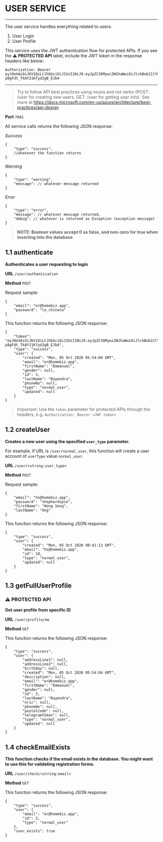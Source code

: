 # USER SERVICE
----------

The user service handles everything related to users: 

1. User Login
2. User Profile

This service uses the JWT authentication flow for protected APIs. If you see the **:warning: PROTECTED API** label, include the JWT token in the response headers like below:

```
Authorization: Bearer eyJ0eXAiOiJKV1QiLCJhbGciOiJIUzI1NiJ9.eyJpZCI6MywiZW1haWwiOiJlckBob21lYml6LmFwcCIsInR5cGUiOiJub3JtYWxfdXNlciIsInVzZXJJRCI6MywibnJpYyI6bnVsbCwiZmlyc3ROYW1lIjoiRW1tYW51ZWwiLCJsYXN0TmFtZSI6IlJheWVuZHJhIiwiYmlydGhkYXkiOm51bGwsImdlbmRlciI6bnVsbCwiZGVzY3JpcHRpb24iOm51bGwsImFkZHJlc3NMaW5lMSI6bnVsbCwiYWRkcmVzc0xpbmUyIjpudWxsLCJwb3N0YWxDb2RlIjpudWxsLCJwaG9uZU5vIjpudWxsLCJ0ZWxlZ3JhbVRva2VuIjpudWxsLCJleHAiOjE2MDE4OTUwODF9.mNRpLpezI78pcfPKv-p8gFdt_TkAY21Kfyd2gB_EJb4
```

-----------

> Try to follow API best practices using nouns and not verbs (POST: /user for creating new users, GET: /user for getting user info). See more at https://docs.microsoft.com/en-us/azure/architecture/best-practices/api-design 

**Port** `7001`

All service calls returns the following JSON response:

*Success*

```
{
    "type": "success",
    //whatever the function returns
}
```

*Warning*

```
{
    "type": "warning",
    "message": // whatever message returned
}
```

*Error*

```
{
    "type": "error",
    "message": // whatever message returned,
    "debug": // whatever is returned as Exception (exception message)
}
```

> **NOTE: Boolean values accept 0 as false, and non-zero for true when inserting into the database**

## 1.1 authenticate

**Authenticates a user requesting to login**

**URL** `/user/authentication`

**Method** `POST`

Request sample:

```
{
    "email": "er@homebiz.app", 
    "password": "la_chinata"
}
```

This function returns the following JSON response:

```
{
    "token": "eyJ0eXAiOiJKV1QiLCJhbGciOiJIUzI1NiJ9.eyJpZCI6MywiZW1haWwiOiJlckBob21lYml6LmFwcCIsInR5cGUiOiJub3JtYWxfdXNlciIsInVzZXJJRCI6MywibnJpYyI6bnVsbCwiZmlyc3ROYW1lIjoiRW1tYW51ZWwiLCJsYXN0TmFtZSI6IlJheWVuZHJhIiwiYmlydGhkYXkiOm51bGwsImdlbmRlciI6bnVsbCwiZGVzY3JpcHRpb24iOm51bGwsImFkZHJlc3NMaW5lMSI6bnVsbCwiYWRkcmVzc0xpbmUyIjpudWxsLCJwb3N0YWxDb2RlIjpudWxsLCJwaG9uZU5vIjpudWxsLCJ0ZWxlZ3JhbVRva2VuIjpudWxsLCJleHAiOjE2MDE4OTUwODF9.mNRpLpezI78pcfPKv-p8gFdt_TkAY21Kfyd2gB_EJb4",
    "type": "success",
    "user": {
        "created": "Mon, 05 Oct 2020 05:54:04 GMT",
        "email": "er@homebiz.app",
        "firstName": "Emmanuel",
        "gender": null,
        "id": 3,
        "lastName": "Rayendra",
        "phoneNo": null,
        "type": "normal_user",
        "updated": null
    }
}
```

> Important: Use the `token` parameter for protected APIs through the headers, e.g. `Authorization: Bearer <JWT token>`

## 1.2 createUser

**Creates a new user using the specified `user_type` parameter.**

For example, if URL is `/user/normal_user`, this function will create a user account of `userType` value `normal_user`.

**URL** `/user/<string:user_type>`

**Method** `POST`

Request sample:

```
{
    "email": "hs@homebiz.app", 
    "password": "shepherdspie",
    "firstName": "Hong Seng",
    "lastName": "Ong"
}
```

This function returns the following JSON response:

```
{
    "type": "success",
    "user": {
        "created": "Mon, 05 Oct 2020 08:41:13 GMT",
        "email": "hs@homebiz.app",
        "id": 18,
        "type": "normal_user",
        "updated": null
    }
}
```

## 1.3 getFullUserProfile

### :warning: PROTECTED API

**Get user profile from specific ID**

**URL** `/user/profile/me`

**Method** `GET`

This function returns the following JSON response:

```
{
    "type": "success",
    "user": {
        "addressLine1": null,
        "addressLine2": null,
        "birthday": null,
        "created": "Mon, 05 Oct 2020 05:54:04 GMT",
        "description": null,
        "email": "er@homebiz.app",
        "firstName": "Emmanuel",
        "gender": null,
        "id": 3,
        "lastName": "Rayendra",
        "nric": null,
        "phoneNo": null,
        "postalCode": null,
        "telegramToken": null,
        "type": "normal_user",
        "updated": null
    }
}
```

## 1.4 checkEmailExists

**This function checks if the email exists in the database. You might want to use this for validating registration forms.**

**URL** `/user/check/<string:email>`

**Method** `GET`

This function returns the following JSON response:

```
{
    "type": "success",
    "user": {
        "email": "er@homebiz.app",
        "id": 3,
        "type": "normal_user"
    },
    "user_exists": true
}
```